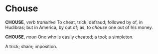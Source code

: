 # Chouse

**CHOUSE**, _verb transitive_ To cheat, trick, defraud; followed by of, in Hudibras; but in America, by out of; as, to _chouse_ one out of his money.

**CHOUSE**, _noun_ One who is easily cheated; a tool; a simpleton.

A trick; sham; imposition.